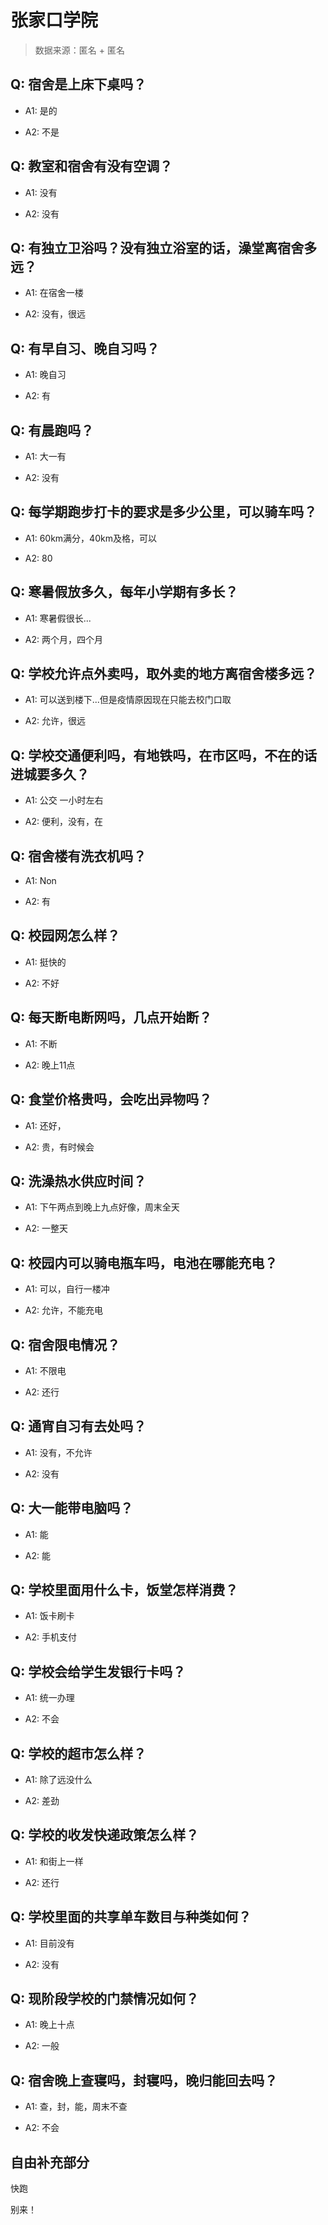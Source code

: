 # 张家口学院

> 数据来源：匿名 + 匿名

## Q: 宿舍是上床下桌吗？

- A1: 是的

- A2: 不是

## Q: 教室和宿舍有没有空调？

- A1: 没有

- A2: 没有

## Q: 有独立卫浴吗？没有独立浴室的话，澡堂离宿舍多远？

- A1: 在宿舍一楼

- A2: 没有，很远

## Q: 有早自习、晚自习吗？

- A1: 晚自习

- A2: 有

## Q: 有晨跑吗？

- A1: 大一有

- A2: 没有

## Q: 每学期跑步打卡的要求是多少公里，可以骑车吗？

- A1: 60km满分，40km及格，可以

- A2: 80

## Q: 寒暑假放多久，每年小学期有多长？

- A1: 寒暑假很长...

- A2: 两个月，四个月

## Q: 学校允许点外卖吗，取外卖的地方离宿舍楼多远？

- A1: 可以送到楼下...但是疫情原因现在只能去校门口取

- A2: 允许，很远

## Q: 学校交通便利吗，有地铁吗，在市区吗，不在的话进城要多久？

- A1: 公交 一小时左右

- A2: 便利，没有，在

## Q: 宿舍楼有洗衣机吗？

- A1: Non

- A2: 有

## Q: 校园网怎么样？

- A1: 挺快的

- A2: 不好

## Q: 每天断电断网吗，几点开始断？

- A1: 不断

- A2: 晚上11点

## Q: 食堂价格贵吗，会吃出异物吗？

- A1: 还好，

- A2: 贵，有时候会

## Q: 洗澡热水供应时间？

- A1: 下午两点到晚上九点好像，周末全天

- A2: 一整天

## Q: 校园内可以骑电瓶车吗，电池在哪能充电？

- A1: 可以，自行一楼冲

- A2: 允许，不能充电

## Q: 宿舍限电情况？

- A1: 不限电

- A2: 还行

## Q: 通宵自习有去处吗？

- A1: 没有，不允许

- A2: 没有

## Q: 大一能带电脑吗？

- A1: 能

- A2: 能

## Q: 学校里面用什么卡，饭堂怎样消费？

- A1: 饭卡刷卡

- A2: 手机支付

## Q: 学校会给学生发银行卡吗？

- A1: 统一办理

- A2: 不会

## Q: 学校的超市怎么样？

- A1: 除了远没什么

- A2: 差劲

## Q: 学校的收发快递政策怎么样？

- A1: 和街上一样

- A2: 还行

## Q: 学校里面的共享单车数目与种类如何？

- A1: 目前没有

- A2: 没有

## Q: 现阶段学校的门禁情况如何？

- A1: 晚上十点

- A2: 一般

## Q: 宿舍晚上查寝吗，封寝吗，晚归能回去吗？

- A1: 查，封，能，周末不查

- A2: 不会

## 自由补充部分

快跑

别来！